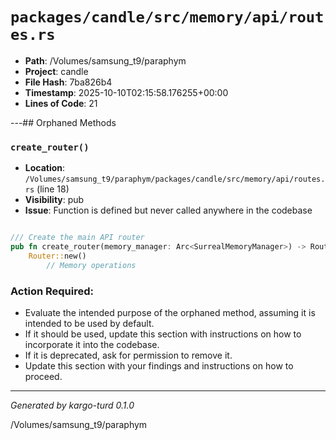 # `packages/candle/src/memory/api/routes.rs`

- **Path**: /Volumes/samsung_t9/paraphym
- **Project**: candle
- **File Hash**: 7ba826b4  
- **Timestamp**: 2025-10-10T02:15:58.176255+00:00  
- **Lines of Code**: 21

---## Orphaned Methods


### `create_router()`

- **Location**: `/Volumes/samsung_t9/paraphym/packages/candle/src/memory/api/routes.rs` (line 18)
- **Visibility**: pub
- **Issue**: Function is defined but never called anywhere in the codebase

```rust

/// Create the main API router
pub fn create_router(memory_manager: Arc<SurrealMemoryManager>) -> Router {
    Router::new()
        // Memory operations
```

### Action Required:

- Evaluate the intended purpose of the orphaned method, assuming it is intended to be used by default.
- If it should be used, update this section with instructions on how to incorporate it into the codebase.
- If it is deprecated, ask for permission to remove it.
- Update this section with your findings and instructions on how to proceed.

---

*Generated by kargo-turd 0.1.0*

/Volumes/samsung_t9/paraphym